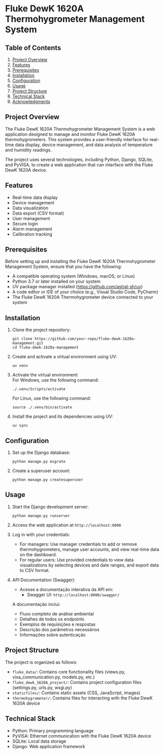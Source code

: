 # Fluke DewK 1620A Thermohygrometer Management System

## Table of Contents
1. [Project Overview](#project-overview)
2. [Features](#features)
3. [Prerequisites](#prerequisites)
4. [Installation](#installation)
5. [Configuration](#configuration)
6. [Usage](#usage)
7. [Project Structure](#project-structure)
8. [Technical Stack](#technical-stack)
9. [Acknowledgments](#acknowledgments)

## Project Overview

The Fluke DewK 1620A Thermohygrometer Management System is a web application designed to manage and monitor Fluke DewK 1620A thermohygrometers. This system provides a user-friendly interface for real-time data display, device management, and data analysis of temperature and humidity readings.

The project uses several technologies, including Python, Django, SQLite, and PyVISA, to create a web application that can interface with the Fluke DewK 1620A device.

## Features

- Real-time data display
- Device management
- Data visualization
- Data export (CSV format)
- User management
- Secure login
- Alarm management
- Calibration tracking

## Prerequisites

Before setting up and installing the Fluke DewK 1620A Thermohygrometer Management System, ensure that you have the following:

- A compatible operating system (Windows, macOS, or Linux)
- Python 3.7 or later installed on your system
- UV package manager installed (https://github.com/astral-sh/uv)
- A code editor or IDE of your choice (e.g., Visual Studio Code, PyCharm)
- The Fluke DewK 1620A Thermohygrometer device connected to your system

## Installation

1. Clone the project repository:
   ```
   git clone https://github.com/your-repo/fluke-dewk-1620a-management.git
   cd fluke-dewk-1620a-management
   ```

2. Create and activate a virtual environment using UV:
   ```
   uv venv
   ```

3. Activate the virtual environment:   
   For Windows, use the following command:
   ```
   ./.venv/Scripts/activate
   ```
   
   For Linux, use the following command:
   ```
   source ./.venv/bin/activate
   ```

4. Install the project and its dependencies using UV:
   ```
   uv sync
   ```

## Configuration

1. Set up the Django database:
   ```
   python manage.py migrate
   ```

2. Create a superuser account:
   ```
   python manage.py createsuperuser
   ```

## Usage

1. Start the Django development server:
   ```
   python manage.py runserver
   ```

2. Access the web application at `http://localhost:8000`

3. Log in with your credentials:
   - For managers: Use manager credentials to add or remove thermohygrometers, manage user accounts, and view real-time data on the dashboard.
   - For regular users: Use provided credentials to view data visualizations by selecting devices and date ranges, and export data to CSV format.

4. API Documentation (Swagger):
   - Acesse a documentação interativa da API em:
     - Swagger UI: `http://localhost:8000/swagger/`
   
   A documentação inclui:
   - Fluxo completo de análise ambiental
   - Detalhes de todos os endpoints
   - Exemplos de requisições e respostas
   - Descrição dos parâmetros necessários
   - Informações sobre autenticação

## Project Structure

The project is organized as follows:

- `fluke_data/`: Contains core functionality files (views.py, visa_communication.py, models.py, etc.)
- `fluke_dewk_1620A_project/`: Contains project configuration files (settings.py, urls.py, wsgi.py)
- `staticfiles/`: Contains static assets (CSS, JavaScript, images)
- `thermohygrometer/`: Contains files for interacting with the Fluke DewK 1620A device

## Technical Stack

- Python: Primary programming language
- PyVISA: Ethernet communication with the Fluke DewK 1620A device
- SQLite: Local data storage
- Django: Web application framework